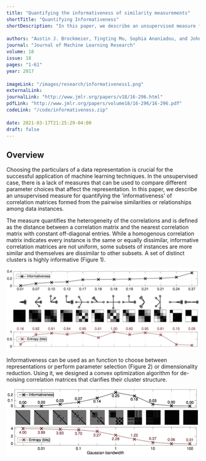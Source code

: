 ```yaml
---
title: "Quantifying the informativeness of similarity measurements"
shortTitle: "Quantifying Informativeness"
shortDescription: "In this paper, we describe an unsupervised measure for quantifying the 'informativeness' of correlation matrices formed from the pairwise similarities or relationships among data instances."

authors: "Austin J. Brockmeier, Tingting Mu, Sophia Ananiadou, and John Y. Goulermas"
journal: "Journal of Machine Learning Research"
volume: 18
issue: 18
pages: "1-61"
year: 2017

imageLink: "/images/research/informativeness1.png"
externalLink:
journalLink: "http://www.jmlr.org/papers/v18/16-296.html"
pdfLink: "http://www.jmlr.org/papers/volume18/16-296/16-296.pdf"
codeLink: "/code/informativeness.zip"

date: 2021-03-17T21:25:29-04:00
draft: false
---
```


## Overview

Choosing the particulars of a data representation is crucial for the successful application of machine learning techniques. In the unsupervised case, there is a lack of measures that can be used to compare different parameter choices that affect the representation. In this paper, we describe an unsupervised measure for quantifying the 'informativeness' of correlation matrices formed from the pairwise similarities or relationships among data instances.

The measure quantifies the heterogeneity of the correlations and is defined as the distance between a correlation matrix and the nearest correlation matrix with constant off-diagonal entries. While a homogenous correlation matrix indicates every instance is the same or equally dissimilar, informative correlation matrices are not uniform, some subsets of instances are more similar and themselves are dissimilar to other subsets. A set of distinct clusters is highly informative (Figure 1).

![Figure 1: Informativeness versus von Neumann entropy for correlation matrices obtained from various configurations of four unit vectors. Both measures are minimal when the vectors are configured in a single cluster. Informativeness is higher for nontrivial clusterings, whereas entropy is maximized when the vectors are maximally separated.](/images/research/informativeness1.png "Figure 1")

Informativeness can be used as an function to choose between representations or perform parameter selection (Figure 2) or dimensionality reduction. Using it, we designed a convex optimization algorithm for de-noising correlation matrices that clarifies their cluster structure.

![Figure 2: Informativeness versus the von Neumann entropy of correlation matrices obtained from a Gaussian kernel applied with varying bandwidths to a sample with 2 clusters.](/images/research/informativeness2.png "Figure 2")
